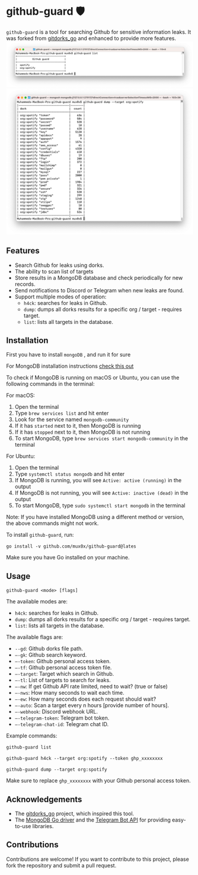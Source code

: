 # github-guard 🛡️

`github-guard` is a tool for searching Github for sensitive information leaks. It was forked from [gitdorks_go](https://github.com/damit5/gitdorks_go) and enhanced to provide more features.
![alt text](./static/1.png)
![alt text](./static/2.png)
## Features

- Search Github for leaks using dorks.
- The ability to scan list of targets
- Store results in a MongoDB database and check periodically for new records.
- Send notifications to Discord or Telegram when new leaks are found.
- Support multiple modes of operation:
    - `h4ck`: searches for leaks in Github.
    - `dump`: dumps all dorks results for a specific org / target - requires target.
    - `list`: lists all targets in the database.

## Installation

First you have to install `mongoDB` , and run it for sure

For MongoDB installation instructions [check this out](https://www.mongodb.com/docs/manual/administration/install-community/)

To check if MongoDB is running on macOS or Ubuntu, you can use the following commands in the terminal:

For macOS:

1. Open the terminal
2. Type `brew services list` and hit enter
3. Look for the service named `mongodb-community`
4. If it has `started` next to it, then MongoDB is running
5. If it has `stopped` next to it, then MongoDB is not running
6. To start MongoDB, type `brew services start mongodb-community` in the terminal

For Ubuntu:

1. Open the terminal
2. Type `systemctl status mongodb` and hit enter
3. If MongoDB is running, you will see `Active: active (running)` in the output
4. If MongoDB is not running, you will see `Active: inactive (dead)` in the output
5. To start MongoDB, type `sudo systemctl start mongodb` in the terminal

Note: If you have installed MongoDB using a different method or version, the above commands might not work.

To install `github-guard`, run:

```
go install -v github.com/mux0x/github-guard@lates
```

Make sure you have Go installed on your machine.

## Usage

```
github-guard <mode> [flags]
```

The available modes are:

- `h4ck`: searches for leaks in Github.
- `dump`: dumps all dorks results for a specific org / target - requires target.
- `list`: lists all targets in the database.

The available flags are:

- `--gd`: Github dorks file path.
- `—-gk`: Github search keyword.
- `—-token`: Github personal access token.
- `—-tf`: Github personal access token file.
- `—-target`: Target which search in Github.
- `—-tl`: List of targets to search for leaks.
- `—-nw`: If get Github API rate limited, need to wait? (true or false)
- `—-nws`: How many seconds to wait each time.
- `—-ew`: How many seconds does each request should wait?
- `—-auto`: Scan a target every n hours [provide number of hours].
- `—-webhook`: Discord webhook URL.
- `—-telegram-token`: Telegram bot token.
- `—-telegram-chat-id`: Telegram chat ID.

Example commands:

```
github-guard list
```

```
github-guard h4ck --target org:spotify --token ghp_xxxxxxxx
```

```
github-guard dump --target org:spotify
```

Make sure to replace `ghp_xxxxxxxx` with your Github personal access token.

## Acknowledgements

- The [gitdorks_go](https://github.com/damit5/gitdorks_go) project, which inspired this tool.
- The [MongoDB Go driver](https://github.com/mongodb/mongo-go-driver) and the [Telegram Bot API](https://core.telegram.org/bots/api) for providing easy-to-use libraries.

## Contributions

Contributions are welcome! If you want to contribute to this project, please fork the repository and submit a pull request.
